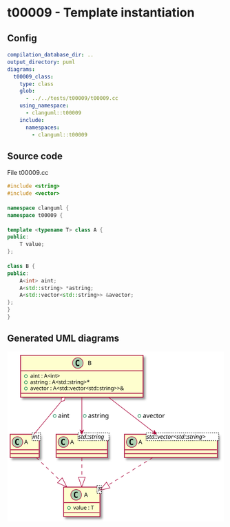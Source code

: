 # t00009 - Template instantiation
## Config
```yaml
compilation_database_dir: ..
output_directory: puml
diagrams:
  t00009_class:
    type: class
    glob:
      - ../../tests/t00009/t00009.cc
    using_namespace:
      - clanguml::t00009
    include:
      namespaces:
        - clanguml::t00009

```
## Source code
File t00009.cc
```cpp
#include <string>
#include <vector>

namespace clanguml {
namespace t00009 {

template <typename T> class A {
public:
    T value;
};

class B {
public:
    A<int> aint;
    A<std::string> *astring;
    A<std::vector<std::string>> &avector;
};
}
}

```
## Generated UML diagrams
![t00009_class](./t00009_class.svg "Template instantiation")
